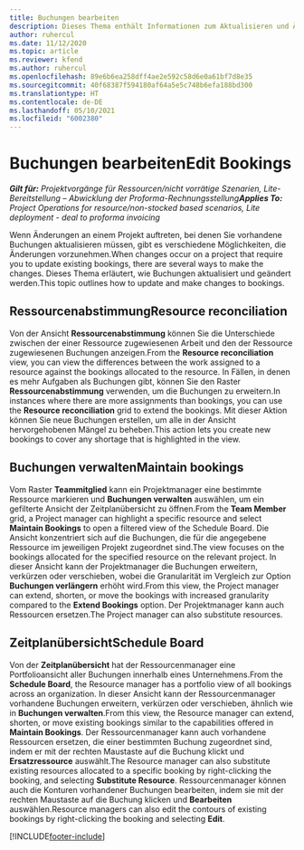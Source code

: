 ```yaml
---
title: Buchungen bearbeiten
description: Dieses Thema enthält Informationen zum Aktualisieren und Ändern von Buchungen.
author: ruhercul
ms.date: 11/12/2020
ms.topic: article
ms.reviewer: kfend
ms.author: ruhercul
ms.openlocfilehash: 89e6b6ea258dff4ae2e592c58d6e0a61bf7d8e35
ms.sourcegitcommit: 40f68387f594180af64a5e5c748b6efa188bd300
ms.translationtype: HT
ms.contentlocale: de-DE
ms.lasthandoff: 05/10/2021
ms.locfileid: "6002380"
---
```

# <a name="edit-bookings"></a><span data-ttu-id="5fa79-103">Buchungen bearbeiten</span><span class="sxs-lookup"><span data-stu-id="5fa79-103">Edit Bookings</span></span>

<span data-ttu-id="5fa79-104">_**Gilt für:** Projektvorgänge für Ressourcen/nicht vorrätige Szenarien, Lite-Bereitstellung – Abwicklung der Proforma-Rechnungsstellung_</span><span class="sxs-lookup"><span data-stu-id="5fa79-104">_**Applies To:** Project Operations for resource/non-stocked based scenarios, Lite deployment - deal to proforma invoicing_</span></span>


<span data-ttu-id="5fa79-105">Wenn Änderungen an einem Projekt auftreten, bei denen Sie vorhandene Buchungen aktualisieren müssen, gibt es verschiedene Möglichkeiten, die Änderungen vorzunehmen.</span><span class="sxs-lookup"><span data-stu-id="5fa79-105">When changes occur on a project that require you to update existing bookings, there are several ways to make the changes.</span></span> <span data-ttu-id="5fa79-106">Dieses Thema erläutert, wie Buchungen aktualisiert und geändert werden.</span><span class="sxs-lookup"><span data-stu-id="5fa79-106">This topic outlines how to update and make changes to bookings.</span></span>

## <a name="resource-reconciliation"></a><span data-ttu-id="5fa79-107">Ressourcenabstimmung</span><span class="sxs-lookup"><span data-stu-id="5fa79-107">Resource reconciliation</span></span>

<span data-ttu-id="5fa79-108">Von der Ansicht **Ressourcenabstimmung** können Sie die Unterschiede zwischen der einer Ressource zugewiesenen Arbeit und den der Ressource zugewiesenen Buchungen anzeigen.</span><span class="sxs-lookup"><span data-stu-id="5fa79-108">From the **Resource reconciliation** view, you can view the differences between the work assigned to a resource against the bookings allocated to the resource.</span></span> <span data-ttu-id="5fa79-109">In Fällen, in denen es mehr Aufgaben als Buchungen gibt, können Sie den Raster **Ressourcenabstimmung** verwenden, um die Buchungen zu erweitern.</span><span class="sxs-lookup"><span data-stu-id="5fa79-109">In instances where there are more assignments than bookings, you can use the **Resource reconciliation** grid to extend the bookings.</span></span> <span data-ttu-id="5fa79-110">Mit dieser Aktion können Sie neue Buchungen erstellen, um alle in der Ansicht hervorgehobenen Mängel zu beheben.</span><span class="sxs-lookup"><span data-stu-id="5fa79-110">This action lets you create new bookings to cover any shortage that is highlighted in the view.</span></span>

## <a name="maintain-bookings"></a><span data-ttu-id="5fa79-111">Buchungen verwalten</span><span class="sxs-lookup"><span data-stu-id="5fa79-111">Maintain bookings</span></span>

<span data-ttu-id="5fa79-112">Vom Raster **Teammitglied** kann ein Projektmanager eine bestimmte Ressource markieren und **Buchungen verwalten** auswählen, um ein gefilterte Ansicht der Zeitplanübersicht zu öffnen.</span><span class="sxs-lookup"><span data-stu-id="5fa79-112">From the **Team Member** grid, a Project manager can highlight a specific resource and select **Maintain Bookings** to open a filtered view of the Schedule Board.</span></span> <span data-ttu-id="5fa79-113">Die Ansicht konzentriert sich auf die Buchungen, die für die angegebene Ressource im jeweiligen Projekt zugeordnet sind.</span><span class="sxs-lookup"><span data-stu-id="5fa79-113">The view focuses on the bookings allocated for the specified resource on the relevant project.</span></span> <span data-ttu-id="5fa79-114">In dieser Ansicht kann der Projektmanager die Buchungen erweitern, verkürzen oder verschieben, wobei die Granularität im Vergleich zur Option **Buchungen verlängern** erhöht wird.</span><span class="sxs-lookup"><span data-stu-id="5fa79-114">From this view, the Project manager can extend, shorten, or move the bookings with increased granularity compared to the **Extend Bookings** option.</span></span> <span data-ttu-id="5fa79-115">Der Projektmanager kann auch Ressourcen ersetzen.</span><span class="sxs-lookup"><span data-stu-id="5fa79-115">The Project manager can also substitute resources.</span></span>

## <a name="schedule-board"></a><span data-ttu-id="5fa79-116">Zeitplanübersicht</span><span class="sxs-lookup"><span data-stu-id="5fa79-116">Schedule Board</span></span>

<span data-ttu-id="5fa79-117">Von der **Zeitplanübersicht** hat der Ressourcenmanager eine Portfolioansicht aller Buchungen innerhalb eines Unternehmens.</span><span class="sxs-lookup"><span data-stu-id="5fa79-117">From the **Schedule Board**, the Resource manager has a portfolio view of all bookings across an organization.</span></span> <span data-ttu-id="5fa79-118">In dieser Ansicht kann der Ressourcenmanager vorhandene Buchungen erweitern, verkürzen oder verschieben, ähnlich wie in **Buchungen verwalten**.</span><span class="sxs-lookup"><span data-stu-id="5fa79-118">From this view, the Resource manager can extend, shorten, or move existing bookings similar to the capabilities offered in **Maintain Bookings**.</span></span> <span data-ttu-id="5fa79-119">Der Ressourcenmanager kann auch vorhandene Ressourcen ersetzen, die einer bestimmten Buchung zugeordnet sind, indem er mit der rechten Maustaste auf die Buchung klickt und **Ersatzressource** auswählt.</span><span class="sxs-lookup"><span data-stu-id="5fa79-119">The Resource manager can also substitute existing resources allocated to a specific booking by right-clicking the booking, and selecting **Substitute Resource**.</span></span> <span data-ttu-id="5fa79-120">Ressourcenmanager können auch die Konturen vorhandener Buchungen bearbeiten, indem sie mit der rechten Maustaste auf die Buchung klicken und **Bearbeiten** auswählen.</span><span class="sxs-lookup"><span data-stu-id="5fa79-120">Resource managers can also edit the contours of existing bookings by right-clicking the booking and selecting **Edit**.</span></span>


[!INCLUDE[footer-include](../includes/footer-banner.md)]
